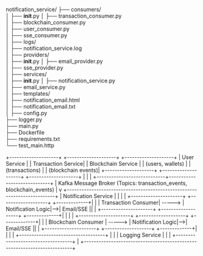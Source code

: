 notification_service/
├── consumers/                      
│   ├── __init__.py
│   ├── transaction_consumer.py     
│   ├── blockchain_consumer.py      
│   ├── user_consumer.py            
│   ├── sse_consumer.py             
│
├── logs/                           
│   ├── notification_service.log    
│
├── providers/                      
│   ├── __init__.py
│   ├── email_provider.py           
│   ├── sse_provider.py             
│
├── services/                       
│   ├── __init__.py
│   ├── notification_service.py     
│   ├── email_service.py            
│
├── templates/                      
│   ├── notification_email.html     
│   ├── notification_email.txt      
│
├── config.py                       
├── logger.py                       
├── main.py                         
├── Dockerfile                      
├── requirements.txt         
└── test_main.http                  





+--------------------+       +--------------------+       +--------------------+
|  User Service      |       | Transaction Service|       | Blockchain Service |
|  (users, wallets)  |       | (transactions)     |       | (blockchain events)| 
+--------------------+       +--------------------+       +--------------------+
         |                            |                             |
         +----------------------------+-----------------------------+
                                      |
                         Kafka Message Broker
                    (Topics: transaction_events, blockchain_events)
                                      |
                                      v
+-------------------------------------------------------------------------+
|                          Notification Service                           |
|                                                                         |
|  +---------------------+        +-------------------+   +-------------+|
|  | Transaction Consumer| -----> | Notification Logic|-->| Email/SSE   ||
|  +---------------------+        +-------------------+   +-------------+|
|                                                                         |
|  +---------------------+        +-------------------+   +-------------+|
|  | Blockchain Consumer | -----> | Notification Logic|-->| Email/SSE   ||
|  +---------------------+        +-------------------+   +-------------+|
|                                                                         |
|                   +-----------------------------------+                 |
|                   |        Logging Service           |                 |
|                   +-----------------------------------+                 |
+-------------------------------------------------------------------------+

